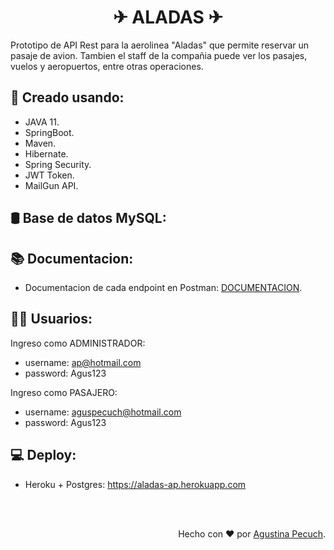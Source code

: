 <h1 align="center">✈ ALADAS ✈</h1>

Prototipo de API Rest para la aerolinea "Aladas" que permite reservar un pasaje de avion. Tambien el staff de la compañia puede ver los pasajes, vuelos y aeropuertos, entre otras operaciones.

<h2>🔨 Creado usando:</h2>

- JAVA 11.
- SpringBoot.
- Maven.
- Hibernate.
- Spring Security.
- JWT Token.
- MailGun API.

<h2>🛢 Base de datos MySQL: </h2>



<h2>📚 Documentacion:</h2>

- Documentacion de cada endpoint en Postman: <a href="https://documenter.getpostman.com/view/16169885/UVC2Goks"> DOCUMENTACION</a>.

<h2>🦸‍♀️ Usuarios:</h2>

Ingreso como ADMINISTRADOR:
- username: ap@hotmail.com
- password: Agus123 

Ingreso como PASAJERO:
- username: aguspecuch@hotmail.com
- password: Agus123

<h2>💻 Deploy: </h2> 

- Heroku + Postgres: https://aladas-ap.herokuapp.com

</br>
</br>

<p align="right">Hecho con ❤️ por <a href="https://www.linkedin.com/in/agustina-pecuch/">Agustina Pecuch</a>.</p>

